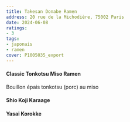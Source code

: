 ```yaml
---
title: Takesan Donabe Ramen
address: 20 rue de la Michodière, 75002 Paris
date: 2024-06-08
ratings:
- 3
tags:
- japonais
- ramen
cover: P1005035_export
---
```


#### Classic Tonkotsu Miso Ramen
Bouillon épais tonkotsu (porc) au miso

#### Shio Koji Karaage

#### Yasai Korokke